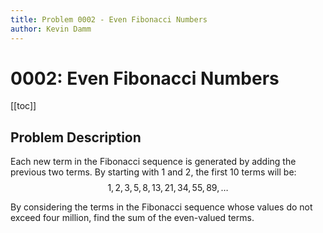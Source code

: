 ```yaml
---
title: Problem 0002 - Even Fibonacci Numbers
author: Kevin Damm
---
```


# 0002: Even Fibonacci Numbers

[[toc]]

## Problem Description

Each new term in the Fibonacci sequence is generated by adding the previous two terms. By starting with $1$ and $2$, the first $10$ terms will be:
$$1, 2, 3, 5, 8, 13, 21, 34, 55, 89, \dots$$

By considering the terms in the Fibonacci sequence whose values do not exceed four million, find the sum of the even-valued terms.


